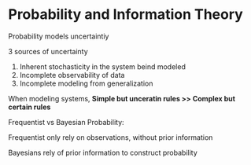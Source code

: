 # Probability and Information Theory

Probability models uncertaintiy

3 sources of uncertainty

1. Inherent stochasticity in the system beind modeled
2. Incomplete observability of data
3. Incomplete modeling from generalization

When modeling systems, **Simple but unceratin rules >> Complex but certain rules**

Frequentist vs Bayesian Probability:

Frequentist only rely on observations, without prior information

Bayesians rely of prior information to construct probability
